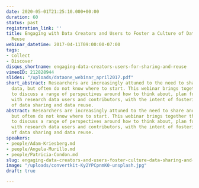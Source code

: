 ```yaml
---
date: 2020-05-01T21:25:10.000+00:00
duration: 60
status: past
registration_link: ''
title: Engaging with Data Creators and Users to Foster a Culture of Data Sharing and
  Reuse
webinar_datetime: 2017-04-11T09:00:00-07:00
tags:
- Collect
- Discover
disqus_shortname: engaging-data-creators-users-for-sharing-and-reuse
vimeoID: 212828944
slides: "/uploads/dataone_webinar_april2017.pdf"
short_abstract: Researchers are increasingly attuned to the need to share and reuse
  data, but often do not know where to start. This webinar brings together three panelists
  to discuss a range of perspectives around how to think about, plan for, and engage
  with research data users and contributors, with the intent of fostering a culture
  of data sharing and data reuse.
abstract: Researchers are increasingly attuned to the need to share and reuse data,
  but often do not know where to start. This webinar brings together three panelists
  to discuss a range of perspectives around how to think about, plan for, and engage
  with research data users and contributors, with the intent of fostering a culture
  of data sharing and data reuse.
speakers:
- people/Adam-Kriesberg.md
- people/Angela-Murillo.md
- people/Patricia-Condon.md
slug: engaging-data-creators-and-users-foster-culture-data-sharing-and-reuse
image: "/uploads/convertkit-Ky2YPCpnmK0-unsplash.jpg"
draft: true

---
```

